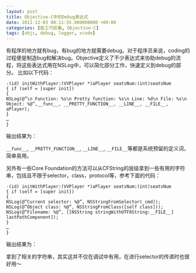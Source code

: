 ```yaml
---
layout: post
title: Objective-C中的Debug表达式
date: 2011-12-03 00:11:55.000000000 +09:00
categories: [能工巧匠集, Objective-C]
tags: [objc, debug, logger, xcode]
---
```


有程序的地方就有bug，有bug的地方就需要debug。对于程序员来说，coding的过程便是制造bug和解决bug。Objective定义了不少表达式来协助debug的流程，将这些表达式用在NSLog中，可以简化部分工作，快速定义到debug的部分。 比如以下代码：

```objc
-(id) initWithPlayer:(VVPlayer *)aPlayer seatsNum:(int)seatsNum
{ if (self = [super init])
{
NSLog(@”\n Function: %s\n Pretty function: %s\n Line: %d\n File: %s\n Object: %@”,__func__, __PRETTY_FUNCTION__, __LINE__, __FILE__, aPlayer);
}
…
}
```

输出结果为：


`__func__`, `__PRETTY_FUNCTION__`, `__LINE__`, `__FILE__`等都是系统预留的定义词，简单易用。

另外有一些Core Foundation的方法可以从CFString的层级拿到一些有用的字符串，包括且不限于selector，class，protocol等，参考下面的代码：

```
-(id) initWithPlayer:(VVPlayer *)aPlayer seatsNum:(int)seatsNum
{ if (self = [super init])
{
NSLog(@”Current selector: %@”, NSStringFromSelector(_cmd));
NSLog(@”Object class: %@”, NSStringFromClass([self class]));
NSLog(@”Filename: %@”, [[NSString stringWithUTF8String:__FILE__] lastPathComponent]);
}
…
}
```

输出结果为：


拿到了相关的字符串，其实这并不仅在调试中有用，在进行selector的传递时也很好用～
